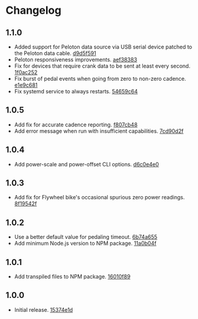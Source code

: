 # Changelog

## 1.1.0
- Added support for Peloton data source via USB serial device patched to the Peloton data cable. [d9d5f591](https://github.com/ptx2/gymnasticon/commit/d9d5f591ac2367a663da7bd16f5906a1c4847b24)
- Peloton responsiveness improvements. [aef38383](https://github.com/ptx2/gymnasticon/commit/aef38383f074649ce9b2bde2cea24e2dd58f5eba)
- Fix for devices that require crank data to be sent at least every second. [1f0ac252](https://github.com/ptx2/gymnasticon/commit/1f0ac25223146f4f441ddae12f5d95f291e1d9b5)
- Fix burst of pedal events when going from zero to non-zero cadence. [e1e9c681](https://github.com/ptx2/gymnasticon/commit/e1e9c6817fe912878da042e0132079ae0ae9bde3)
- Fix systemd service to always restarts. [54659c64](https://github.com/ptx2/gymnasticon/commit/54659c6432307ad71d2994cc53e3f902010011b7)

## 1.0.5
- Add fix for accurate cadence reporting. [f807cb48](https://github.com/ptx2/gymnasticon/commit/f807cb48c85711e1bbc695762d9293dfaf8a5982)
- Add error message when run with insufficient capabilities. [7cd90d2f](https://github.com/ptx2/gymnasticon/commit/7cd90d2fcabcb354fb5ade7903fa8eb23a523bdb)

## 1.0.4
- Add power-scale and power-offset CLI options. [d6c0e4e0](https://github.com/ptx2/gymnasticon/commit/d6c0e4e067317e4903fafbe1a9016e02087e402f)

## 1.0.3
- Add fix for Flywheel bike's occasional spurious zero power readings. [8f19542f](https://github.com/ptx2/gymnasticon/commit/8f19542fefdc0a25bfdde8fe13392c6c547253cf)

## 1.0.2
- Use a better default value for pedaling timeout. [6b74a655](https://github.com/ptx2/gymnasticon/commit/6b74a6552daadfd7dde582bfe694926fcfb2f810)
- Add minimum Node.js version to NPM package. [11a0b04f](https://github.com/ptx2/gymnasticon/commit/11a0b04f22d71244db9223fc1820ef727587f03d)

## 1.0.1
- Add transpiled files to NPM package. [16010f89](https://github.com/ptx2/gymnasticon/commit/16010f8931335c66fe61b26d0519594a00b4fbb8)

## 1.0.0
- Initial release. [15374e1d](https://github.com/ptx2/gymnasticon/commit/15374e1d825076da835c052f17426b2b47ca50ef)
